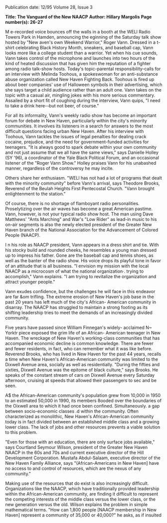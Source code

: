 Publication date: 12/95
Volume 28, Issue 3

**Title: The Vanguard of the New NAACP**
**Author: Hillary Margolis**
**Page number(s): 26-27**

M
e-recorded voice bounces off the walls in a booth at the 
WELl Radio Towers Park in Hamden, announcing the 
eginning of the Saturday talk show hosted by "New 
aven's own Weekend Warrior," Roger Vann. Dressed in 
a t-shirt celebrating Black History Month, sneakers, and baseball 
cap, Vann looks more like a college student than a warrior. Yet 
when his cue sounds, Vann takes control of the microphone and 
launches into two hours of the kind of heated discussion that has 
given him the reputation of a fighter among radio talk-show hosts. 
Today's topic-parental responsibility-calls for an interview 
with Melinda Toohous, a spokeswoman for an anti-substance abuse 
organization called New Haven Fighting Back. Toohous is fired up 
about beer companies' use of Halloween symbols in their 
advertising, which she says target a child audience rather than an 
adult one. Vann takes on the topic with a casual air, mingling jokes 
with his more serious commentary. Assailed by a short fit of 
coughing during the interview, Vann quips, "I need to take a drink 
here--but not beer, of course." 

For all its informality, Vann's weekly radio show has become an 
important forum for debate in New Haven, particularly within the 
city's minority communities. It involves its listeners in a search for 
answers to the most difficult questions facing urban New Haven. 
After his interview with Toohous, Vann tackles the issues of legal 
penalties for dealing crack cocaine, prejudice, and the need for 
government-funded activities for teenagers. 
"It is always good to spark debate within your own community 
and not just assume that we all have the same views," says Danielle 
Holley (SY '96), a coordinator of the Yale Black Political Forum, 
and an occasional listener of the "Roger Vann Show." Holley 
praises Vann for his unabashed manner, regardless of the 
controversy he may incite. 

Others share her enthusiasm. "WELl has not had a lot of 
programs that dealt with the minority community" before Vann's 
arrival, says Theodore Brooks, Reverend of the Beulah Heights 
First Pentecostal Church. "Vann brought enlightenment to the 
station." 

Of course, there is no shortage of flamboyant radio 
personalities. Proselytizing over the air waves has become a great 
American pastime. Vann, however, is not your typical radio show 
host. The man using Dave Matthews' "Ants Marching" and War's 
"Low Rider" as lead-in music to his on-air segments is also the 
newly elected president of the Greater New Haven branch of the 
National Association for the Advancement of Colored People 
(NAACP). 

I 
n his role as NAACP president, Vann appears in a dress shirt 
and tie. With his stocky build and rounded cheeks, he 
resembles a young man dressed up to impress his father. Gone 
are the baseball cap and tennis shoes, as well as the banter of the 
radio show. His voice drops its playful tone in favor of an attitude 
that is all business. "I envision my mission with the local NAACP 
as a microcosm of what the national organization·. trying to 
accomplish," Vann explains. "I am trying to revitalize the 
organization and attract younger people." 

Vann exudes confidence, but the challenges he will face in this 
endeavor are far &om trifling. The extreme erosion of New Haven's 
job base in the past 20 years has left much of the city's African-
American community in disarray. The NAACP has struggled to 
maintain a strong footing as its shifting leadership tries to meet the 
demands of an increasingly divided community. 

Five years have passed since William Finnegan's widely-
acclaimed N~ Yorktr piece exposed the grim life of an African-
American teenager in New Haven. The wreckage of New Haven's 
working-class communities that has accompanied economic decline 
is common knowledge. There are fewer and fewer residents, in fact, 
who can remember what it was like before. Reverend Brooks, who 
has lived in New Haven for the past 44 years, recalls a time when 
New Haven's African-American community was limited to the 
Dixwell Avenue area, socially as well as residentially. "During the 
fifties and sixties, Dixwell Avenue was the epitome of black 
culture," says Brooks. He speaks of the constant stream of cars on 
Dixwell Avenue every Saturday afternoon, cruising at speeds that 
allowed their passengers to sec and be seen. 

A$ the African-American community's population grew from 
10,000 in 1950 to an estimated 50,000 in 1990, its members 
8ooded over the boundaries of the Oixwell area to which it had 
once been confined. Simultaneously. a gap between socio-economic 
classes .d 
within the community. Often characterized as 
monolithic, New Haven's African-American community today is in 
fact divided between an established middle class and a growing 
lower class. The lack of jobs and other resources prevents a viable 
solution to this problem. 

"Even for those with an education, there are only surface jobs 
available," says Courtland Seymour Wilson, president of the 
Greater New Haven NAACP in the 60s and 70s and current 
executive director of the Hill Development Corporation. Mustafa 
Abdul-Salaam, executive director of the New Haven Family 
Alliance, says "(African-Americans in New Haven] have no access 
to and control of resources, which are the nexus of any 
community." 

Making use of the resources that do exist is also increasingly 
difficult. Organizations like the NAACP, which have traditionally 
provided leadership within the African-American community, are 
finding it difficult to represent the competing interests of the 
middle class versus the lower class, or the new generation versus the 
old. Wilson explains the problem in simple mathematical terms. 
"How can 1,800 people [NAACP membership in New Haven] 
represent a community of 35,000 or 40,000?" he asks, as if insulted